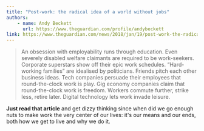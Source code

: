 ```yaml
---
title: "Post-work: the radical idea of a world without jobs"
authors:
    - name: Andy Beckett
      url: https://www.theguardian.com/profile/andybeckett
link: https://www.theguardian.com/news/2018/jan/19/post-work-the-radical-idea-of-a-world-without-jobs
---
```


> An obsession with employability runs through education. Even severely disabled welfare claimants are required to be work-seekers. Corporate superstars show off their epic work schedules. “Hard-working families” are idealised by politicians. Friends pitch each other business ideas. Tech companies persuade their employees that round-the-clock work is play. Gig economy companies claim that round-the-clock work is freedom. Workers commute further, strike less, retire later. Digital technology lets work invade leisure.

**Just read that article** and get dizzy thinking since when did we go enough nuts to make work the very center of our lives: it's our means and our ends, both how we get to live and why we do it.